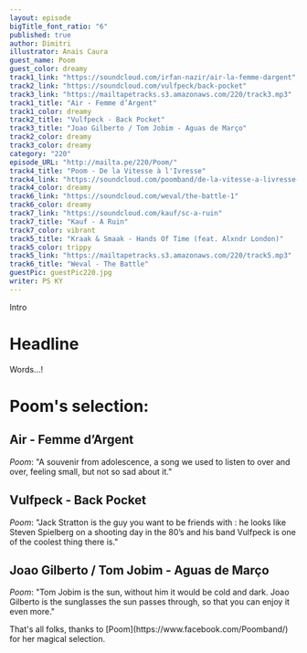 ```yaml
---
layout: episode
bigTitle_font_ratio: "6"
published: true
author: Dimitri
illustrator: Anais Caura
guest_name: Poom
guest_color: dreamy
track1_link: "https://soundcloud.com/irfan-nazir/air-la-femme-dargent"
track2_link: "https://soundcloud.com/vulfpeck/back-pocket"
track3_link: "https://mailtapetracks.s3.amazonaws.com/220/track3.mp3"
track1_title: "Air - Femme d’Argent"
track1_color: dreamy
track2_title: "Vulfpeck - Back Pocket"
track3_title: "Joao Gilberto / Tom Jobim - Aguas de Março"
track2_color: dreamy
track3_color: dreamy
category: "220"
episode_URL: "http://mailta.pe/220/Poom/"
track4_title: "Poom - De la Vitesse à l'Ivresse"
track4_link: "https://soundcloud.com/poomband/de-la-vitesse-a-livresse-2"
track4_color: dreamy
track6_link: "https://soundcloud.com/weval/the-battle-1"
track6_color: dreamy
track7_link: "https://soundcloud.com/kauf/sc-a-ruin"
track7_title: "Kauf - A Ruin"
track7_color: vibrant
track5_title: "Kraak & Smaak - Hands Of Time (feat. Alxndr London)"
track5_color: trippy
track5_link: "https://mailtapetracks.s3.amazonaws.com/220/track5.mp3"
track6_title: "Weval - The Battle"
guestPic: guestPic220.jpg
writer: PS KY
---
```

<p id="introduction">Intro</p>

# Headline

Words...!

 
# Poom's selection:

## Air - Femme d’Argent
_Poom_: "A souvenir from adolescence, a song we used to listen to over and over, feeling small, but not so sad about it."

## Vulfpeck - Back Pocket

_Poom_: "Jack Stratton is the guy you want to be friends with : he looks like Steven Spielberg on a shooting day in the 80’s and his band Vulfpeck is one of the coolest thing there is."

## Joao Gilberto / Tom Jobim - Aguas de Março

_Poom_: "Tom Jobim is the sun, without him it would be cold and dark. Joao Gilberto is the sunglasses the sun passes through, so that you can enjoy it even more."

<p id="outroduction">
That's all folks, thanks to [Poom](https://www.facebook.com/Poomband/) for her magical selection.</p>
